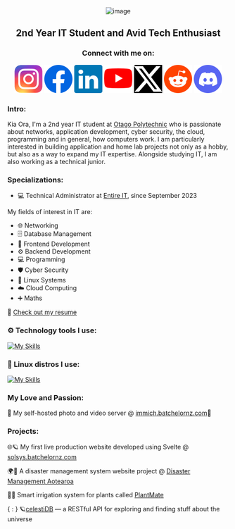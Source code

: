 <div align="center">
<picture>
<source srcset="https://github.com/user-attachments/assets/082edf35-7ac9-499a-96ac-c0a3b4cbdcb0" media="(prefers-color-scheme: dark)">
<img alt="image" src="https://github.com/user-attachments/assets/05679697-26e6-4484-91d8-9047182e8eca" />
</picture>
</div>
<h2 align="center">
  2nd Year IT Student and Avid Tech Enthusiast
</h2>

<div align="center">
  
### Connect with me on:

[![Instagram](https://github.com/CLorant/readme-social-icons/blob/main/large/filled/instagram.svg)](https://www.instagram.com/samuelbatchelor._.2005)
[![Facebook](https://github.com/CLorant/readme-social-icons/blob/main/large/filled/facebook.svg)](https://www.facebook.com/samuel.batchelor2005)
[![LinkedIn](https://github.com/CLorant/readme-social-icons/blob/main/large/filled/linkedin.svg)](https://www.linkedin.com/in/samuel-batchelor-nz)
[![Youtube](https://github.com/CLorant/readme-social-icons/blob/main/large/filled/youtube.svg)](https://www.youtube.com/@samuelbatchelor6894)
[![X](https://github.com/CLorant/readme-social-icons/blob/main/large/filled/twitter-x.svg)](https://x.com/GutterTweet)
[![Reddit](https://github.com/CLorant/readme-social-icons/blob/main/large/filled/reddit.svg)](https://www.reddit.com/user/TV_Jello1O1/)
[![Discord](https://github.com/CLorant/readme-social-icons/blob/main/large/filled/discord.svg)](https://discord.com/users/611766037708275723)

</div>

### Intro:

Kia Ora, I'm a 2nd year IT student at [Otago Polytechnic](https://www.op.ac.nz) who is passionate about networks, application development, cyber security, the cloud, programming and in general, how computers work. I am particularly interested in building application and home lab projects not only as a hobby, but also as a way to expand my IT expertise. Alongside studying IT, I am also working as a technical junior.

### Specializations:

- 💻 Technical Administrator at [Entire IT](https://entireit.nz), since September 2023

My fields of interest in IT are:

- 🌐 Networking  
- 🗄️ Database Management  
- 🎨 Frontend Development  
- ⚙️ Backend Development  
- 💻 Programming  
- 🛡️ Cyber Security  
- 🐧 Linux Systems  
- ☁️ Cloud Computing  
- ➕ Maths  

📄 [Check out my resume](https://github.com/user-attachments/files/21305004/Resume.pdf)

### ⚙️ Technology tools I use:

[![My Skills](https://skillicons.dev/icons?i=cs,js,html,css,arduino,docker,git,bash,py,nodejs,postgres,prisma,linux,svelte,cpp,powershell,vscode,express,azure,netlify,sqlite,cloudflare,npm,mysql)](https://skillicons.dev)

### 🐧 Linux distros I use:

[![My Skills](https://skillicons.dev/icons?i=raspberrypi,ubuntu,mint)](https://skillicons.dev)

### My Love and Passion:

<p>📸 My self-hosted photo and video server @ <a href="https://immich.batchelornz.com">immich.batchelornz.com</a>🎥</p>

### Projects:
<p>🌐🪐 My first live production website developed using Svelte @ <a href="https://solsys.batchelornz.com">solsys.batchelornz.com</a></p>
<p>🌍🚨 A disaster management system website project @ <a href="https://theantistatics.netlify.app">Disaster Management Aotearoa</a></p>
<p>🌱💦 Smart irrigation system for plants called <a href="https://github.com/batcsg1/PlantMate">PlantMate</a></p>
<p>{ : } 🪐<a href="https://celestidb.onrender.com/api-docs">celestiDB</a> — a RESTful API for exploring and finding stuff about the universe</p>
